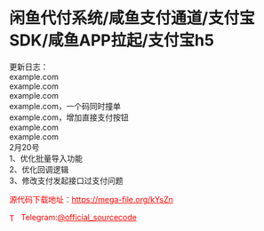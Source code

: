 # 闲鱼代付系统/咸鱼支付通道/支付宝SDK/咸鱼APP拉起/支付宝h5

更新日志：<br>example.com<br>example.com<br>example.com<br>example.com，一个码同时撞单<br>example.com，增加直接支付按钮<br>example.com<br>example.com<br>2月20号<br>1、优化批量导入功能<br>2、优化回调逻辑<br>3、修改支付发起接口过支付问题<br>


<p style="color: red;">源代码下载地址：<a href="https://mega-file.org/kYsZn" style="color: red;">https://mega-file.org/kYsZn</a></p><p style="color: red;"><img src="https://cdn-icons-png.flaticon.com/512/2111/2111646.png" alt="Telegram Icon" style="width: 16px; vertical-align: middle; margin-right: 5px;">Telegram:<a href="https://t.me/official_sourcecode" style="color: red;">@official_sourcecode</a></p>